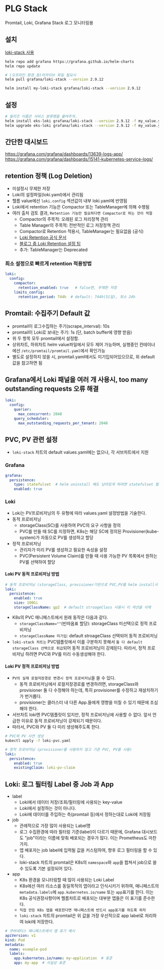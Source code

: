 # PLG Stack

Promtail, Loki, Grafana Stack
로그 모니터링용

## 설치

[loki-stack 사용](https://artifacthub.io/packages/helm/grafana/loki-stack/2.9.12)

```sh
helm repo add grafana https://grafana.github.io/helm-charts
helm repo update

# (오프라인 환경 등)아카이브 파일 필요시
helm pull grafana/loki-stack --version 2.9.12

helm install my-loki-stack grafana/loki-stack --version 2.9.12
```

## 설정

```sh
# 릴리즈 이름은 서비스 분류명을 붙여주자.
helm install eks-loki grafana/loki-stack --version 2.9.12 -f my_value.yaml
helm upgrade eks-loki grafana/loki-stack --version 2.9.12 -f my_value.yaml
```

## 간단한 대시보드

<https://grafana.com/grafana/dashboards/13639-logs-app/>
<https://grafana.com/grafana/dashboards/15141-kubernetes-service-logs/>

## retention 정책 (Log Deletion)

- 미설정시 무제한 저장
- Loki의 설정파일(loki.yaml)에서 관리됨
- 헬름 value에선 `loki.config` 섹션값이 내부 loki.yaml에 반영됨
- Loki에서 retention 기능은 Compactor 또는 TableManager에 의해 수행됨
- 여러 출처 검토 결과, `Retention 기능만 필요하다면 Compactor로 하는 것이 적절`
  - Compactor의 주목적: 오래된 로그 처리정책 관리
  - Table Manager의 주목적: 전반적인 로그 저장정책 관리
  - Compactor로 Retention 적용시, TableManager는 필요없음 (공식)
  - [Loki Retention 공식 문서](https://grafana.com/docs/loki/latest/operations/storage/retention/)
  - [블로그 중 Loki Retention 설정 팁](https://nyyang.tistory.com/167)
  - 추가: TableManager는 Deprecated

### 최소 설정으로 빠르게 retention 적용방법

```yaml
loki:
  config:
    compactor:
      retention_enabled: true   # false면, 무제한 저장
    limits_config:
      retention_period: 744h  # default: 744h(31일), 최소 24h
```

## Promtail: 수집주기 Default 값

- promtail이 로그수집하는 주기(scrape_interval): 10s
- promtail이 Loki로 보내는 주기: 1s (단, batch buffer에 영향 받음)
- 위 두 항목 모두 promtail에서 설정함.
- 상위차트, 하위차트 helm value파일에서 모두 제어 가능하며, 실행중인 컨테이너에선 `/etc/promtail/promtail.yaml`에서 확인가능
- 별도로 설정하지 않을 시, promtail.yaml에서도 미기입되어있으므로, 위 default 값을 참고하면 됨

## Grafana에서 Loki 패널을 여러 개 사용시, too many outstanding requests 오류 해결

```yaml
loki:
  config:
    querier:
      max_concurrent: 2048
    query_scheduler:
      max_outstanding_requests_per_tenant: 2048
```

## PVC, PV 관련 설정

- `loki-stack` 차트의 default values.yaml에는 없으나, 각 서브차트에서 지원

### Grafana

```yaml
grafana:
  persistence:
    type: statefulset  # helm uninstall 해도 남아있게 하려면 statefulset 필수. default 설정 아님.
    enabled: true
```

### Loki

- Loki는 PV프로비저닝의 두 유형에 따라 values.yaml 설정방법을 기술한다.
- 동적 프로비저닝
  - storageClass(SC)를 사용하여 PVC의 요구 사항을 정의
  - PVC를 만들 때 SC를 지정하면, K8s는 해당 SC에 정의된 Provisioner(kube-system)가 자동으로 PV를 생성하고 할당
- 정적 프로비저닝
  - 관리자가 미리 PV를 생성하고 필요한 속성을 설정
  - PVC(Persistent Volume Claim)를 만들 때 사용 가능한 PV 목록에서 원하는 PV를 선택하여 할당

#### Loki PV 동적 프로비저닝 방법

```yaml
# 동적 프로비저닝 (storageClass, provisioner기반으로 PVC,PV를 helm install시 자동생성)
loki:
  persistence:
    enabled: true
    size: 100Gi
    storageClassName: gp2  # default stroageClass 사용시 이 섹션을 삭제
```

- K8s의 PVC 매니페스트에서 원래 동작은 다음과 같다.
  - `storageClassName=""`(빈따옴표 할당): storageClass 미선택으로 정적 프로비저닝
  - `storageClassName 미기입`: default stroageClass 선택되어 동적 프로비저닝
- `loki-stack 차트는` PVC템플릿에서 이를 구분하지 못해서 `둘 다 default storageClass 선택으로 취급`되어 동적 프로비저닝이 강제된다. 따라서, 정적 프로비저닝 하려면 PVC와 PV를 미리 수동생성해야 한다.

#### Loki PV 정적 프로비저닝 방법

- `PV의 실제 로컬저장경로 변경시 정적 프로비저닝`을 쓸 수 있다.
  - 동적 프로비저닝에서 로컬저장경로를 변경하려면, storageClass와 provisioner 둘 다 수정해야 하는데, 특히 provisioner를 수정하고 재설치하기가 번거롭다.
  - provisioner는 클러스터 내 다른 App.들에게 영향을 미칠 수 있기 때문에 조심해야 한다.
- 서브차트 loki엔 PVC템플릿이 있지만, 정적 프로비저닝에 사용할 수 없다. 앞서 언급한 이유로 동적 프로비저닝이 강제되기 때문이다.
- 따라서, PVC와 PV 둘 다 미리 생성해주도록 한다.

```sh
# PVC와 PV 사전 생성
kubectl apply -f loki-pvc.yaml
```

```yaml
# 정적 프로비저닝 (provisioner를 사용하지 않고 기존 PVC, PV를 사용)
loki:
  persistence:
    enabled: true
    existingClaim: loki-pv-claim
```

## Loki: 로그 필터링 Label 중 Job 과 App

- label
  - Loki에서 데이터 저장/조회/필터링에 사용되는 key-value
  - Loki에서 설정하는 것이 아니다.
  - Loki에 데이터를 주입하는 측(promtail 등)에서 정하는대로 Loki에 저장됨
- job
  - 관례적으로 가장 많이 사용되는 Label명
  - 로그 수집환경에 따라 필터링 기준(label)이 다르기 때문에, Grafana 대시보드도 "job"이라는 이름에 맞춰 배포되는 경우가 많다. 이는 Prometheus도 마찬가지.
  - 앱 배포자는 job label에 입력될 값을 커스텀하여, 향후 로그 필터링을 할 수 있다.
  - loki-stack 차트의 promtail은 K8s의 `namespace`와 `app`을 합쳐서 job으로 쓸 수 있도록 기본 설정되어 있다.
- app
  - K8s 환경을 모니터링할 때 많이 사용되는 Loki Label
  - K8s에선 여러 리소스를 동일목적의 앱이라고 인식시키기 위하여, 매니페스트의 `metadata.labels`에 `app.kubernetes.io/name` 또는 `app`표기를 한다. 이는 K8s 공식권장사항이며 헬름차트로 배포되는 대부분 앱들은 이 표기를 준수한다.
  - `직접 만든 K8s 앱을 배포한다면 매니페스트에 반드시 app표기를 하도록 하자`
  - `loki-stack` 차트의 promtail은 위 값을 가장 우선적으로 app label로 처리하여 loki에 저장한다.

```yaml
# 쿠버네티스 매니페스트에서 앱 표기 예시
apiVersion: v1
kind: Pod
metadata:
  name: example-pod
  labels:
    app.kubernetes.io/name: my-application  # 표준
    app: my-app  # 사실상 표준
```
